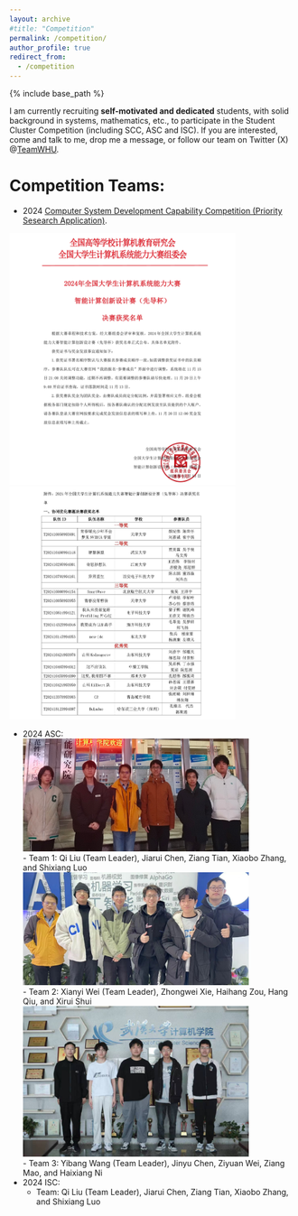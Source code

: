 ```yaml
---
layout: archive
#title: "Competition"
permalink: /competition/
author_profile: true
redirect_from:
  - /competition
---
```


{% include base_path %}

I am currently recruiting **self-motivated and dedicated** students, with solid background in systems, mathematics, etc., to participate in the Student Cluster Competition (including SCC, ASC and ISC). If you are interested, come and talk to me, drop me a message, or follow our team on Twitter (X) @[TeamWHU](https://twitter.com/TeamWHU).

Competition Teams:
=====

- 2024 [Computer System Development Capability Competition (Priority Sesearch Application)](https://os.educg.net/#/index?TYPE=PRA%20_2024).

<div class="image-float">
  <img src="/images/competition/pra2024_1.jpeg" width="400" alt="PRA_1">
  <img src="/images/competition/pra2024_2.jpeg" width="400" alt="PRA_1">
</div>
    
- 2024 ASC:
  &nbsp;&nbsp;&nbsp;&nbsp; 
  <!-- ![team1](/images/competition/liuqi_isc.jpg width="400px") -->
  <br>
  <img src="/images/competition/liuqi_isc.jpg" width="400" alt="ISC Team 1" style="margin-bottom: 0;">
  <br>
  - Team 1: Qi Liu (Team Leader), Jiarui Chen, Ziang Tian, Xiaobo Zhang, and Shixiang Luo
  <br>
  <img src="/images/competition/weixianyi_isc.jpg" width="400" alt="ISC Team 2" style="margin-bottom: 0;">
  <br>
  - Team 2: Xianyi Wei (Team Leader), Zhongwei Xie, Haihang Zou, Hang Qiu, and Xirui Shui
  <br>
  <img src="/images/competition/yubang.jpg" width="400" alt="ISC Team 2" style="margin-bottom: 0;">
  <br>
  - Team 3: Yibang Wang (Team Leader), Jinyu Chen, Ziyuan Wei, Ziang Mao, and Haixiang Ni
- 2024 ISC:
  - Team: Qi Liu (Team Leader), Jiarui Chen, Ziang Tian, Xiaobo Zhang, and Shixiang Luo
